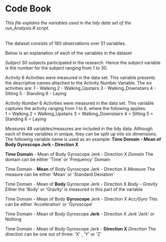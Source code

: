 # Code Book
###### This file explains the variables used in the tidy data set of the run_Analysis.R script.

The dataset consists of 180 observations over 51 variables. 

Below is an explanation of each of the variables in the dataset

*Subject*
30 subjects participated in the research. Hence the subject variable is the number for the subject ranging from 1 to 30.

*Activity*
6 Activities were measured in the data set. This variable presents the descriptive names attached to the Activity Number Variable. The six activities are:
1 - Walking
2 - Walking_Upstairs
3 - Walking_Downstairs
4 - Sitting
5 - Standing
6 - Laying

*Activity Number*
6 Activities were measured in the data set. This variable captures the activity ranging from 1 to 6, where the following applies:  
1 = Walking
2 = Walking_Upstairs
3 = Walking_Downstairs
4 = Sitting
5 = Standing
6 = Laying

*Measures*
48 variables/measures are included in the tidy data. Although each of these variables in unique, they can be split up into six dimensions. The following variable name is used as an example: **Time Domain - Mean of Body Gyroscope Jerk - Direction X**

**Time Domain** - Mean of Body Gyroscope Jerk - Direction X
*Domain*
The domain can be either 'Time' or 'Frequency' Domain

Time Domain - **Mean** of Body Gyroscope Jerk - Direction X
*Measure*
The measure can be either 'Mean' or 'Standard Deviation'

Time Domain - Mean of **Body** Gyroscope Jerk - Direction X
*Body - Gravity*
Either the 'Body' or 'Gravity' is measured in this part of the variable

Time Domain - Mean of Body **Gyroscope** Jerk - Direction X
*Acc/Gyro*
This can be either 'Acceleration' or 'Gyroscope'

Time Domain - Mean of Body Gyroscope **Jerk** - Direction X
*Jerk*
'Jerk' or Nothing

Time Domain - Mean of Body Gyroscope Jerk - **Direction X**
*Direction*
The direction can be one out of three: 'X' , 'Y' or 'Z'
